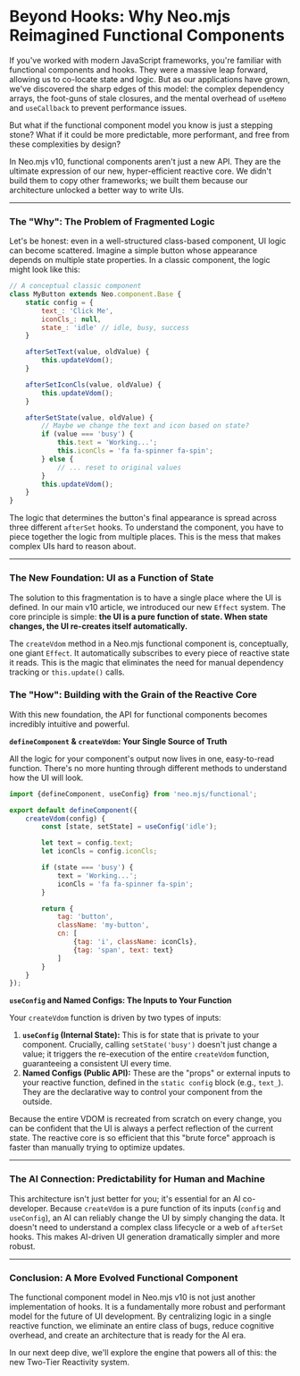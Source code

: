 # Beyond Hooks: Why Neo.mjs Reimagined Functional Components

If you've worked with modern JavaScript frameworks, you're familiar with functional components and hooks. They were a massive leap forward, allowing us to co-locate state and logic. But as our applications have grown, we've discovered the sharp edges of this model: the complex dependency arrays, the foot-guns of stale closures, and the mental overhead of `useMemo` and `useCallback` to prevent performance issues.

But what if the functional component model you know is just a stepping stone? What if it could be more predictable, more performant, and free from these complexities by design? 

In Neo.mjs v10, functional components aren't just a new API. They are the ultimate expression of our new, hyper-efficient reactive core. We didn't build them to copy other frameworks; we built them because our architecture unlocked a better way to write UIs.

---

### The "Why": The Problem of Fragmented Logic

Let's be honest: even in a well-structured class-based component, UI logic can become scattered. Imagine a simple button whose appearance depends on multiple state properties. In a classic component, the logic might look like this:

```javascript
// A conceptual classic component
class MyButton extends Neo.component.Base {
    static config = {
        text_: 'Click Me',
        iconCls_: null,
        state_: 'idle' // idle, busy, success
    }

    afterSetText(value, oldValue) {
        this.updateVdom();
    }

    afterSetIconCls(value, oldValue) {
        this.updateVdom();
    }

    afterSetState(value, oldValue) {
        // Maybe we change the text and icon based on state?
        if (value === 'busy') {
            this.text = 'Working...';
            this.iconCls = 'fa fa-spinner fa-spin';
        } else {
            // ... reset to original values
        }
        this.updateVdom();
    }
}
```

The logic that determines the button's final appearance is spread across three different `afterSet` hooks. To understand the component, you have to piece together the logic from multiple places. This is the mess that makes complex UIs hard to reason about.

---

### The New Foundation: UI as a Function of State

The solution to this fragmentation is to have a single place where the UI is defined. In our main v10 article, we introduced our new `Effect` system. The core principle is simple: **the UI is a pure function of state. When state changes, the UI re-creates itself automatically.**

The `createVdom` method in a Neo.mjs functional component is, conceptually, one giant `Effect`. It automatically subscribes to every piece of reactive state it reads. This is the magic that eliminates the need for manual dependency tracking or `this.update()` calls.

### The "How": Building with the Grain of the Reactive Core

With this new foundation, the API for functional components becomes incredibly intuitive and powerful.

**`defineComponent` & `createVdom`: Your Single Source of Truth**

All the logic for your component's output now lives in one, easy-to-read function. There's no more hunting through different methods to understand how the UI will look.

```javascript
import {defineComponent, useConfig} from 'neo.mjs/functional';

export default defineComponent({
    createVdom(config) {
        const [state, setState] = useConfig('idle');

        let text = config.text;
        let iconCls = config.iconCls;

        if (state === 'busy') {
            text = 'Working...';
            iconCls = 'fa fa-spinner fa-spin';
        }

        return {
            tag: 'button',
            className: 'my-button',
            cn: [
                {tag: 'i', className: iconCls},
                {tag: 'span', text: text}
            ]
        }
    }
});
```

**`useConfig` and Named Configs: The Inputs to Your Function**

Your `createVdom` function is driven by two types of inputs:

1.  **`useConfig` (Internal State):** This is for state that is private to your component. Crucially, calling `setState('busy')` doesn't just change a value; it triggers the re-execution of the entire `createVdom` function, guaranteeing a consistent UI every time.
2.  **Named Configs (Public API):** These are the "props" or external inputs to your reactive function, defined in the `static config` block (e.g., `text_`). They are the declarative way to control your component from the outside.

Because the entire VDOM is recreated from scratch on every change, you can be confident that the UI is always a perfect reflection of the current state. The reactive core is so efficient that this "brute force" approach is faster than manually trying to optimize updates.

---

### The AI Connection: Predictability for Human and Machine

This architecture isn't just better for you; it's essential for an AI co-developer. Because `createVdom` is a pure function of its inputs (`config` and `useConfig`), an AI can reliably change the UI by simply changing the data. It doesn't need to understand a complex class lifecycle or a web of `afterSet` hooks. This makes AI-driven UI generation dramatically simpler and more robust.

---

### Conclusion: A More Evolved Functional Component

The functional component model in Neo.mjs v10 is not just another implementation of hooks. It is a fundamentally more robust and performant model for the future of UI development. By centralizing logic in a single reactive function, we eliminate an entire class of bugs, reduce cognitive overhead, and create an architecture that is ready for the AI era.

In our next deep dive, we'll explore the engine that powers all of this: the new Two-Tier Reactivity system.